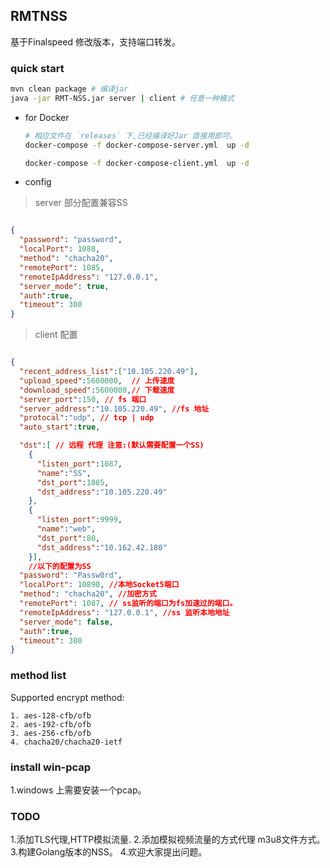 ## RMTNSS
基于Finalspeed 修改版本，支持端口转发。


### quick start 


```bash
mvn clean package # 编译jar
java -jar RMT-NSS.jar server | client # 任意一种模式
```

* for Docker 

    ```bash
    # 相应文件在 `releases` 下,已经编译好Jar 直接用即可。
    docker-compose -f docker-compose-server.yml  up -d 
  
    docker-compose -f docker-compose-client.yml  up -d 
    ```
* config 

> server 部分配置兼容SS

```json

{
  "password": "password",
  "localPort": 1088,
  "method": "chacha20",
  "remotePort": 1085,
  "remoteIpAddress": "127.0.0.1",
  "server_mode": true,
  "auth":true,
  "timeout": 300
}


```


> client 配置


```json

{
  "recent_address_list":["10.105.220.49"],
  "upload_speed":5600000,  // 上传速度
  "download_speed":5600000,// 下载速度
  "server_port":150, // fs 端口
  "server_address":"10.105.220.49", //fs 地址
  "protocal":"udp", // tcp | udp 
  "auto_start":true,

  "dst":[ // 远程 代理 注意:(默认需要配置一个SS)
    {
      "listen_port":1087,
      "name":"SS",
      "dst_port":1085,
      "dst_address":"10.105.220.49"
    },
    {
      "listen_port":9999,
      "name":"web",
      "dst_port":80,
      "dst_address":"10.162.42.180"
    }],
    //以下的配置为SS
  "password": "Passw0rd",
  "localPort": 10890, //本地Socket5端口
  "method": "chacha20", //加密方式
  "remotePort": 1087, // ss监听的端口为fs加速过的端口。
  "remoteIpAddress": "127.0.0.1", //ss 监听本地地址
  "server_mode": false,
  "auth":true, 
  "timeout": 300
}

```


### method list

Supported encrypt method:

    1. aes-128-cfb/ofb
    2. aes-192-cfb/ofb
    3. aes-256-cfb/ofb
    4. chacha20/chacha20-ietf

### install win-pcap
 1.windows 上需要安装一个pcap。
 

### TODO

 1.添加TLS代理,HTTP模拟流量.
 2.添加模拟视频流量的方式代理 m3u8文件方式。
 3.构建Golang版本的NSS。
 4.欢迎大家提出问题。
